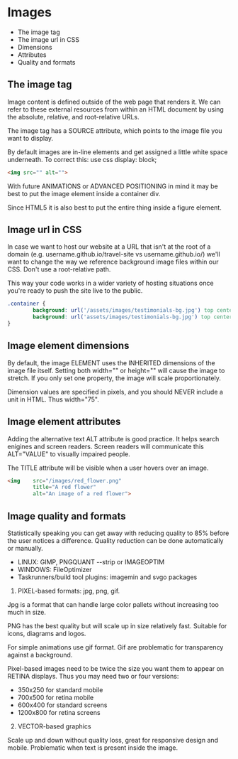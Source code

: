# Images
- The image tag
- The image url in CSS
- Dimensions
- Attributes
- Quality and formats 
## The image tag
Image content is defined outside of the web page that renders it. We can refer to these external resources from within an HTML document by using the absolute, relative, and root-relative URLs.

The image tag has a SOURCE attribute, which points to the image file you want to display. 

By default images are in-line elements and get assigned a little white space underneath. To correct this: use css display: block;
```HTML	
<img src="" alt="">
```
With future ANIMATIONS or ADVANCED POSITIONING in mind it may be best to put the image  element inside a container div.

Since HTML5 it is also best to put the entire thing inside a figure element.

## Image url in CSS 
In case we want to host our website at a URL that isn't at the root of a domain (e.g. username.github.io/travel-site vs username.github.io/) we'll want to change the way we reference background image files within our CSS. Don't use a root-relative path.

This way your code works in a wider variety of hosting situations once you're ready to push the site live to the public.
```CSS
.container {
        background: url('/assets/images/testimonials-bg.jpg') top center no-repeat;
        background: url('assets/images/testimonials-bg.jpg') top center no-repeat;
}
```
## Image element dimensions
By default, the image ELEMENT uses the INHERITED dimensions of the image file itself. Setting both width="" or height="" will cause the image to stretch. If you only set one property, the image will scale proportionately.

Dimension values are specified in pixels, and you should NEVER include a unit in HTML. Thus width="75". 

## Image element attributes
Adding the alternative text ALT attribute is good practice. It helps search enigines and screen readers. Screen readers will communicate this ALT="VALUE" to visually impaired people.

The TITLE attribute will be visible when a user hovers over an image.
```HTML 
<img    src="/images/red_flower.png" 
        title="A red flower" 
        alt="An image of a red flower">
```

## Image quality and formats        
Statistically speaking you can get away with reducing quality to 85% before the user notices a difference. Quality reduction can be done automatically or manually.
- LINUX: GIMP, PNGQUANT --strip or IMAGEOPTIM
- WINDOWS: FileOptimizer 
- Taskrunners/build tool plugins: imagemin and svgo packages

1.  PIXEL-based formats: jpg, png, gif.

Jpg is a format that can handle large color pallets without increasing too much in size.

PNG has the best quality but will scale up in size relatively fast. Suitable for icons, diagrams and logos.

For simple animations use gif format. Gif are problematic for transparency against a background.

Pixel-based images need to be twice the size you want them to appear on RETINA displays. Thus you may need two or four versions:
- 350x250 for standard mobile
- 700x500 for retina mobile
- 600x400 for standard screens
- 1200x800 for retina screens

2.  VECTOR-based graphics

Scale up and down without quality loss, great for responsive design and mobile. Problematic when text is present inside the image.